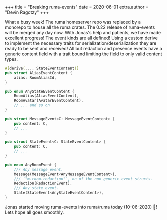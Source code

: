 +++
title = "Breaking ruma-events"
date = 2020-06-01
extra.author = "Devin Ragotzy"
+++

What a busy week! The ruma homeserver repo was replaced by a monorepo to house all the ruma crates. The 0.22 release of ruma-events will be merged any day now. With Jonas's help and patients, we have made excellent progress! The event kinds are all defined! Using a custom derive to implement the necessary traits for serialization/deserialization they are ready to be sent and received! All but redaction and presence events have a generic content field with a trait bound limiting the field to only valid content types.
```rust
#[derive(..., StateEventContent)]
pub struct AliasEventContent {
    alias: RoomAliasId,
}

pub enum AnyStateEventContent {
    RoomAlias(AliasEventContent),
    RoomAvatar(AvatarEventContent),
    // ... and so on
}

pub struct MessageEvent<C: MessageEventContent> {
    pub content: C,
    // ...
}

pub struct StateEvent<C: StateEventContent> {
    pub content: C,
    // ...
}

pub enum AnyRoomEvent {
    /// Any message event.
    Message(MessageEvent<AnyMessageEventContent>),
    /// `"m.room.redaction"`, on of the non generic event structs.
    Redaction(RedactionEvent),
    /// Any state event.
    State(StateEvent<AnyStateEventContent>),
}
```

Jonas started moving ruma-events into ruma/ruma today (10-06-2020) 🎉! Lets hope all goes smoothly.

